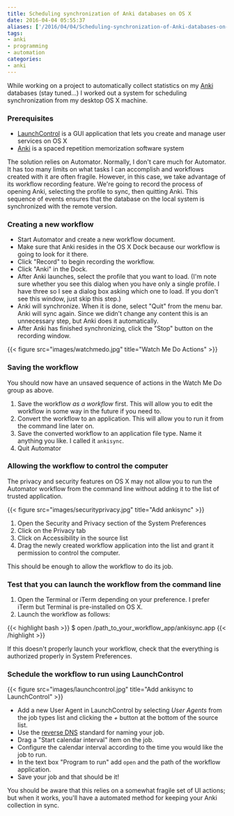 ```yaml
---
title: Scheduling synchronization of Anki databases on OS X
date: 2016-04-04 05:55:37
aliases: ['/2016/04/04/Scheduling-synchronization-of-Anki-databases-on-OS-X/']
tags:
- anki
- programming
- automation
categories:
- anki
---
```

While working on a project to automatically collect statistics on my [Anki](http://ankisrs.net) databases (stay tuned...) I worked out a system for scheduling synchronization from my desktop OS X machine.

### Prerequisites

- [LaunchControl](http://www.soma-zone.com/LaunchControl/) is a GUI application that lets you create and manage user services on OS X
- [Anki](http://ankisrs.net) is a spaced repetition memorization software system

The solution relies on Automator. Normally, I don't care much for Automator. It has too many limits on what tasks I can accomplish and workflows created with it are often fragile. However, in this case, we take advantage of its workflow recording feature. We're going to record the process of opening Anki, selecting the profile to sync, then quitting Anki. This sequence of events ensures that the database on the local system is synchronized with the remote version.

<!-- more -->

### Creating a new workflow

* Start Automator and create a new workflow document.
* Make sure that Anki resides in the OS X Dock because our workflow is going to look for it there.
* Click "Record" to begin recording the workflow.
* Click "Anki" in the Dock.
* After Anki launches, select the profile that you want to load. (I'm note sure whether you see this dialog when you have only a single profile. I have three so I see a dialog box asking which one to load. If you don't see this window, just skip this step.)
* Anki will synchronize. When it is done, select "Quit" from the menu bar. Anki will sync again. Since we didn't change any content this is an unnecessary step, but Anki does it automatically.
* After Anki has finished synchronizing, click the "Stop" button on the recording window.

{{< figure src="images/watchmedo.jpg" title="Watch Me Do Actions" >}}

### Saving the workflow

You should now have an unsaved sequence of actions in the Watch Me Do group as above.

1. Save the workflow _as a workflow_ first. This will allow you to edit the workflow in some way in the future if you need to.
2. Convert the workflow to an application. This will allow you to run it from the command line later on.
3. Save the converted workflow to an application file type. Name it anything you like. I called it `ankisync`.
4. Quit Automator

### Allowing the workflow to control the computer

The privacy and security features on OS X may not allow you to run the Automator workflow from the command line without adding it to the list of trusted application.

{{< figure src="images/securityprivacy.jpg" title="Add ankisync" >}}

1. Open the Security and Privacy section of the System Preferences
2. Click on the Privacy tab
3. Click on Accessibility in the source list
4. Drag the newly created workflow application into the list and grant it permission to control the computer.

This should be enough to allow the workflow to do its job.

### Test that you can launch the workflow from the command line

1. Open the Terminal or iTerm depending on your preference. I prefer iTerm but Terminal is pre-installed on OS X.
2. Launch the workflow as follows:

{{< highlight bash >}}
$ open /path_to_your_workflow_app/ankisync.app
{{< /highlight >}}

If this doesn't properly launch your workflow, check that the everything is authorized properly in System Preferences.

### Schedule the workflow to run using LaunchControl

{{< figure src="images/launchcontrol.jpg" title="Add ankisync to LaunchControl" >}}

* Add a new User Agent in LaunchControl by selecting _User Agents_ from the job types list and clicking the _+_ button at the bottom of the source list.
* Use the [reverse DNS]() standard for naming your job.
* Drag a "Start calendar interval" item on the job.
* Configure the calendar interval according to the time you would like the job to run.
* In the text box "Program to run" add `open` and the path of the workflow application.
* Save your job and that should be it!

You should be aware that this relies on a somewhat fragile set of UI actions; but when it works, you'll have a automated method for keeping your Anki collection in sync.
